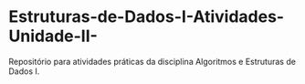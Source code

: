 # Estruturas-de-Dados-I-Atividades-Unidade-II-
Repositório para atividades práticas da disciplina Algoritmos e Estruturas de Dados I.
